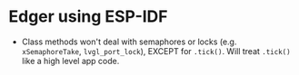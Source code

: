 # Edger using ESP-IDF

- Class methods won't deal with semaphores or locks (e.g. `xSemaphoreTake`, `lvgl_port_lock`), EXCEPT for `.tick()`. Will treat `.tick()` like a high level app code. 
